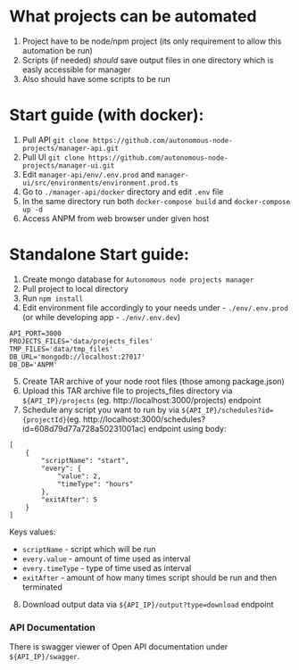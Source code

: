 # What projects can be automated
1. Project have to be node/npm project (its only requirement to allow this automation be run)
2. Scripts (if needed) *should* save output files in one directory which is easly accessible for manager
3. Also should have some scripts to be run

# Start guide (with docker): 
1. Pull API `git clone https://github.com/autonomous-node-projects/manager-api.git` 
2. Pull UI `git clone https://github.com/autonomous-node-projects/manager-ui.git`
3. Edit `manager-api/env/.env.prod` and `manager-ui/src/environments/environment.prod.ts`
4. Go to `./manager-api/docker` directory and edit `.env` file
5. In the same directory run both `docker-compose build` and `docker-compose up -d`
6. Access ANPM from web browser under given host

# Standalone Start guide:
1. Create mongo database for `Autonomous node projects manager`
2. Pull project to local directory
3. Run `npm install`
4. Edit environment file accordingly to your needs under - `./env/.env.prod` (or while developing app - `./env/.env.dev`)
```
API_PORT=3000
PROJECTS_FILES='data/projects_files'
TMP_FILES='data/tmp_files'
DB_URL='mongodb://localhost:27017'
DB_DB='ANPM'
```
5. Create TAR archive of your node root files (those among package.json)
6. Upload this TAR archive file to projects_files directory via `${API_IP}/projects` (eg. http://localhost:3000/projects) endpoint
7. Schedule any script you want to run by via `${API_IP}/schedules?id={projectId}`(eg. http://localhost:3000/schedules?id=608d79d77a728a50231001ac) endpoint using body:
```
[
    {
        "scriptName": "start",
        "every": {
            "value": 2,
            "timeType": "hours"
        },
        "exitAfter": 5
    }
]
```

Keys values: <br/>
* `scriptName` - script which will be run </br>
* `every.value` - amount of time used as interval </br>
* `every.timeType` - type of time used as interval </br>
* `exitAfter` - amount of how many times script should be run and then terminated

8. Download output data via `${API_IP}/output?type=download` endpoint

### API Documentation
There is swagger viewer of Open API documentation under `${API_IP}/swagger`.